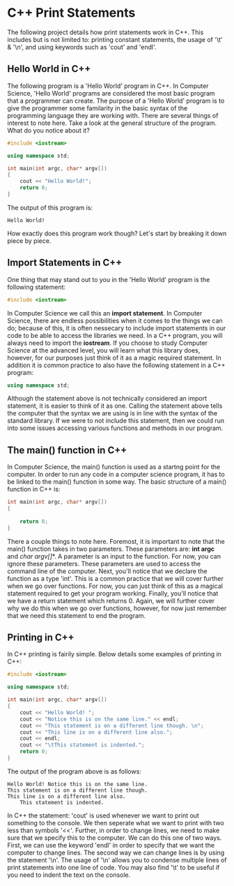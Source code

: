 # C++ Print Statements
The following project details how print statements work in C++. This includes but is not limited to: printing constant statements, the usage of '\t' & '\n', and using keywords such as 'cout' and 'endl'.

## Hello World in C++
The following program is a 'Hello World' program in C++. In Computer Science, 'Hello World' programs are considered the most basic program that a programmer can create. The purpose of a 'Hello World' program is to give the programmer some familarity in the basic syntax of the programming language they are working with. There are several things of interest to note here. Take a look at the general structure of the program. What do you notice about it? 

```c++
#include <iostream>

using namespace std;

int main(int argc, char* argv[])
{
    cout << "Hello World!";
    return 0;
}
```

The output of this program is: 

```
Hello World!
```

How exactly does this program work though? Let's start by breaking it down piece by piece.

## Import Statements in C++

One thing that may stand out to you in the 'Hello World' program is the following statement:

```c++
#include <iostream>
```

In Computer Science we call this an **import statement**. In Computer Science, there are endless possibilities when it comes to the things we can do; because of this, it is often nessecary to include import statements in our code to be able to access the libraries we need. In a C++ program, you will always need to import the **iostream**. If you choose to study Computer Science at the advanced level, you will learn what this library does, however, for our purposes just think of it as a magic required statement. In addition it is common practice to also have the following statement in a C++ program:

```c++
using namespace std;
```
Although the statement above is not technically considered an import statement, it is easier to think of it as one. Calling the statement above tells the computer that the syntax we are using is in line with the syntax of the standard library. If we were to not include this statement, then we could run into some issues accessing various functions and methods in our program.

## The main() function in C++

In Computer Science, the main() function is used as a startng point for the computer. In order to run any code in a computer science program, it has to be linked to the main() function in some way. The basic structure of a main() function in C++ is:

```c++
int main(int argc, char* argv[])
{
    
    return 0;
}
```
There a couple things to note here. Foremost, it is important to note that the main() function takes in two parameters. These parameters are: **int argc** and **char* argv[]**. A parameter is an input to the function. For now, you can ignore these parameters. These parameters are used to access the command line of the computer. Next, you'll notice that we declare the function as a type 'int'. This is a common practice that we will cover further when we go over functions. For now, you can just think of this as a magical statement required to get your program working. Finally, you'll notice that we have a return statement which returns 0. Again, we will further cover why we do this when we go over functions, however, for now just remember that we need this statement to end the program. 

## Printing in C++

In C++ printing is fairily simple. Below details some examples of printing in C++:

```c++
#include <iostream>

using namespace std;

int main(int argc, char* argv[])
{
    cout << "Hello World! ";
    cout << "Notice this is on the same line." << endl;
    cout << "This statement is on a different line though. \n";
    cout << "This line is on a different line also.";
    cout << endl;
    cout << "\tThis statement is indented.";
    return 0;
}
```
The output of the program above is as follows:

```
Hello World! Notice this is on the same line.
This statement is on a different line though.
This line is on a different line also.
    This statement is indented.
```

In C++ the statement: 'cout' is used whenever we want to print out something to the console. We then seperate what we want to print with two less than symbols '<<'. Further, in order to change lines, we need to make sure that we specify this to the computer. We can do this one of two ways. First, we can use the keyword 'endl' in order to specify that we want the computer to change lines. The second way we can change lines is by using the statement '\n'. The usage of '\n' allows you to condense multiple lines of print statements into one line of code. You may also find '\t' to be useful if you need to indent the text on the console.
